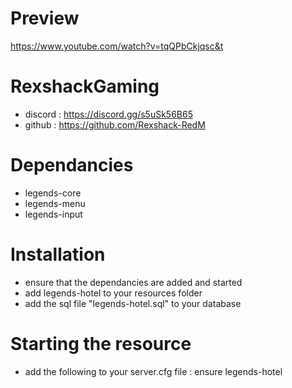 # Preview
https://www.youtube.com/watch?v=tqQPbCkjqsc&t

# RexshackGaming
- discord : https://discord.gg/s5uSk56B65
- github : https://github.com/Rexshack-RedM

# Dependancies
- legends-core
- legends-menu
- legends-input

# Installation
- ensure that the dependancies are added and started
- add legends-hotel to your resources folder
- add the sql file "legends-hotel.sql" to your database

# Starting the resource
- add the following to your server.cfg file : ensure legends-hotel
